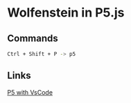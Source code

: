 # Wolfenstein in P5.js


## Commands
```Bash
Ctrl + Shift + P -> p5
```

## Links
[P5 with VsCode](https://www.youtube.com/watch?v=vj9nDja8ZdQ)
